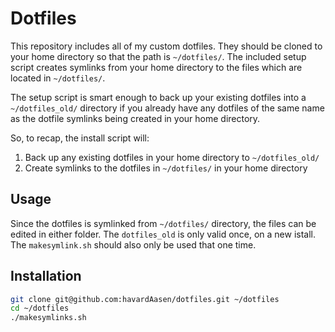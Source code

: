 # Dotfiles
This repository includes all of my custom dotfiles.  They should be cloned to
your home directory so that the path is `~/dotfiles/`.  The included setup
script creates symlinks from your home directory to the files which are located
in `~/dotfiles/`.

The setup script is smart enough to back up your existing dotfiles into a
`~/dotfiles_old/` directory if you already have any dotfiles of the same name as
the dotfile symlinks being created in your home directory.

So, to recap, the install script will:

1. Back up any existing dotfiles in your home directory to `~/dotfiles_old/`
2. Create symlinks to the dotfiles in `~/dotfiles/` in your home directory

## Usage
Since the dotfiles is symlinked from `~/dotfiles/` directory, the files can
be edited in either folder. The `dotfiles_old` is only valid once, on a
new istall. The `makesymlink.sh` should also only be used that one time.

## Installation

``` bash
git clone git@github.com:havardAasen/dotfiles.git ~/dotfiles
cd ~/dotfiles
./makesymlinks.sh
```

